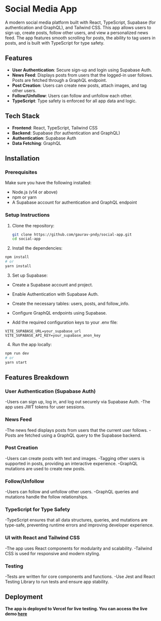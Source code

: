 # Social Media App

A modern social media platform built with React, TypeScript, Supabase (for authentication and GraphQL), and Tailwind CSS. This app allows users to sign up, create posts, follow other users, and view a personalized news feed. The app features smooth scrolling for posts, the ability to tag users in posts, and is built with TypeScript for type safety.

## Features

- **User Authentication**: Secure sign-up and login using Supabase Auth.
- **News Feed**: Displays posts from users that the logged-in user follows. Posts are fetched through a GraphQL endpoint.
- **Post Creation**: Users can create new posts, attach images, and tag other users.
- **Follow/Unfollow**: Users can follow and unfollow each other.
- **TypeScript**: Type safety is enforced for all app data and logic.

## Tech Stack

- **Frontend**: React, TypeScript, Tailwind CSS
- **Backend**: Supabase (for authentication and GraphQL)
- **Authentication**: Supabase Auth
- **Data Fetching**: GraphQL

## Installation

### Prerequisites

Make sure you have the following installed:

- Node.js (v14 or above)
- npm or yarn
- A Supabase account for authentication and GraphQL endpoint

### Setup Instructions

1. Clone the repository:

   ```bash
   git clone https://github.com/gaurav-pndy/social-app.git
   cd social-app
   ```

2. Install the dependencies:

```bash
npm install
# or
yarn install
```

3. Set up Supabase:

- Create a Supabase account and project.

- Enable Authentication with Supabase Auth.

- Create the necessary tables: users, posts, and follow_info.

- Configure GraphQL endpoints using Supabase.

- Add the required configuration keys to your .env file:

```env
VITE_SUPABASE_URL=your_supabase_url
VITE_SUPABASE_API_KEY=your_supabase_anon_key
```
4. Run the app locally:

```bash
npm run dev
# or
yarn start
```

## Features Breakdown

### User Authentication (Supabase Auth)

-Users can sign up, log in, and log out securely via Supabase Auth.
-The app uses JWT tokens for user sessions.

### News Feed

-The news feed displays posts from users that the current user follows.
-Posts are fetched using a GraphQL query to the Supabase backend.

### Post Creation

-Users can create posts with text and images.
-Tagging other users is supported in posts, providing an interactive experience.
-GraphQL mutations are used to create new posts.

### Follow/Unfollow

-Users can follow and unfollow other users.
-GraphQL queries and mutations handle the follow relationships.

### TypeScript for Type Safety

-TypeScript ensures that all data structures, queries, and mutations are type-safe, preventing runtime errors and improving developer experience.

### UI with React and Tailwind CSS

-The app uses React components for modularity and scalability.
-Tailwind CSS is used for responsive and modern styling.

### Testing

-Tests are written for core components and functions.
-Use Jest and React Testing Library to run tests and ensure app stability.


## Deployment

**The app is deployed to Vercel for live testing. You can access the live demo [here](https://social-media-app-flax-chi.vercel.app/)**
